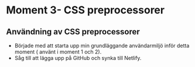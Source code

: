# Moment 3- CSS preprocessorer
## Användning av CSS preprocessorer

- Började med att starta upp min grundläggande användarmiljö inför detta moment ( använt i moment 1 och 2).
- Såg till att lägga upp på GitHub och synka till Netlify. 